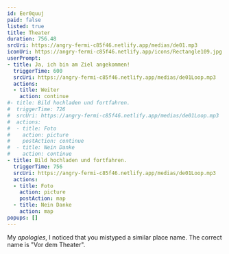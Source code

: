 ```yaml
---
id: Eer0quuj
paid: false
listed: true
title: Theater
duration: 756.48
srcUri: https://angry-fermi-c85f46.netlify.app/medias/de01.mp3
iconUri: https://angry-fermi-c85f46.netlify.app/icons/Rectangle109.jpg
userPrompt:
- title: Ja, ich bin am Ziel angekommen!
  triggerTime: 600
  srcUri: https://angry-fermi-c85f46.netlify.app/medias/de01Loop.mp3
  actions:
  - title: Weiter
    action: continue
#- title: Bild hochladen und fortfahren.
#  triggerTime: 726
#  srcUri: https://angry-fermi-c85f46.netlify.app/medias/de01Loop.mp3
#  actions:
#  - title: Foto
#    action: picture
#    postAction: continue
#  - title: Nein Danke
#    action: continue
- title: Bild hochladen und fortfahren.
  triggerTime: 756
  srcUri: https://angry-fermi-c85f46.netlify.app/medias/de01Loop.mp3
  actions:
  - title: Foto
    action: picture
    postAction: map
  - title: Nein Danke
    action: map
popups: []
---
```

My *apologies*, I noticed that you mistyped a similar place name. The correct name is "Vor dem Theater".
